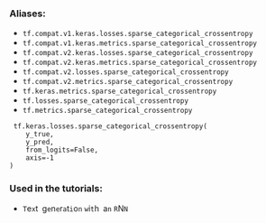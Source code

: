 ### Aliases:
- `tf.compat.v1.keras.losses.sparse_categorical_crossentropy`
- `tf.compat.v1.keras.metrics.sparse_categorical_crossentropy`
- `tf.compat.v2.keras.losses.sparse_categorical_crossentropy`
- `tf.compat.v2.keras.metrics.sparse_categorical_crossentropy`
- `tf.compat.v2.losses.sparse_categorical_crossentropy`
- `tf.compat.v2.metrics.sparse_categorical_crossentropy`
- `tf.keras.metrics.sparse_categorical_crossentropy`
- `tf.losses.sparse_categorical_crossentropy`
- `tf.metrics.sparse_categorical_crossentropy`

```
 tf.keras.losses.sparse_categorical_crossentropy(
    y_true,
    y_pred,
    from_logits=False,
    axis=-1
)
```
### Used in the tutorials:
- ``T``e``x``t`` ``g``e``n``e``r``a``t``i``o``n`` ``w``i``t``h`` ``a``n`` ``R``N``N``
